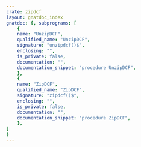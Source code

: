 ```yaml
---
crate: zipdcf
layout: gnatdoc_index
gnatdoc: {, subprograms: [
    {
    name: "UnzipDCF",
    qualified_name: "UnzipDCF",
    signature: "unzipdcf()$",
    enclosing: "",
    is_private: false,
    documentation: "",
    documentation_snippet: "procedure UnzipDCF",
    },
    {
    name: "ZipDCF",
    qualified_name: "ZipDCF",
    signature: "zipdcf()$",
    enclosing: "",
    is_private: false,
    documentation: "",
    documentation_snippet: "procedure ZipDCF",
    },
]
}
---
```

